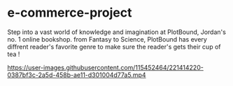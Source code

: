 # e-commerce-project
Step into a vast world of knowledge and imagination at PlotBound, Jordan's no. 1 online bookshop. from Fantasy to Science, PlotBound has every diffrent reader's favorite genre to make sure the reader's gets their cup of tea !

https://user-images.githubusercontent.com/115452464/221414220-0387bf3c-2a5d-458b-ae11-d301004d77a5.mp4

